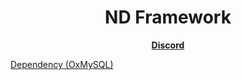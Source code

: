 <h1 align='center'>ND Framework</h1>
<p align='center'><b><a href="discord.gg/nc82d8zvjm">Discord</a></b>

[Dependency (OxMySQL)](https://forum.cfx.re/t/standalone-oxmysql-lightweight-mysql-wrapper/4755120?u=andyyy7666)

</p>
